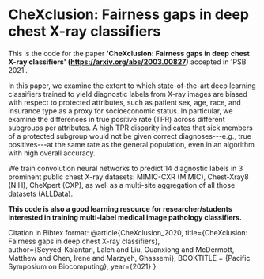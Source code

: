 # CheXclusion: Fairness gaps in deep chest X-ray classifiers

This is the code for the paper **'CheXclusion: Fairness gaps in deep chest X-ray classifiers' (https://arxiv.org/abs/2003.00827)** accepted in 'PSB 2021'.

In this paper, we examine the extent to which state-of-the-art deep learning classifiers trained to yield diagnostic labels from X-ray images are biased with respect to protected attributes, such as patient sex, age, race, and insurance type as a proxy for socioeconomic status. In particular, we examine the differences in true positive rate (TPR) across different subgroups per attributes. A high TPR disparity indicates that sick members of a protected subgroup would not be given correct diagnoses---e.g., true positives---at the same rate as the general population, even in an algorithm with high overall accuracy. 

We train convolution neural networks to predict 14 diagnostic labels in 3 prominent public chest X-ray datasets: MIMIC-CXR (MIMIC), Chest-Xray8 (NIH), CheXpert (CXP), as well as a multi-site aggregation of all those datasets (ALLData). 

**This code is also a good learning resource for researcher/students interested in training multi-label medical image pathology classifiers.** 

Citation in Bibtex format:
@article{CheXclusion_2020,
  title={CheXclusion: Fairness gaps in deep chest X-ray classifiers},  
  author={Seyyed-Kalantari, Laleh and Liu, Guanxiong and McDermott, Matthew and Chen, Irene and Marzyeh, Ghassemi},
  BOOKTITLE = {Pacific Symposium on Biocomputing},
  year={2021}
}
